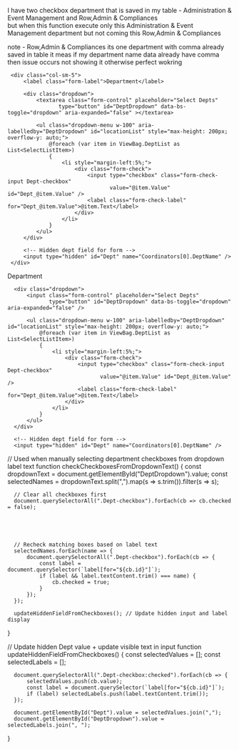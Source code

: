I have two checkbox department that is saved in my table - Administration & Event Management and Row,Admin & Compliances   
but when this function execute only this Administration & Event Management department but not coming this Row,Admin & Compliances  

note - Row,Admin & Compliances  its one department with comma already saved in table
it meas if my department name data already have comma then issue occurs not showing it otherwise perfect wokring
 








     <div class="col-sm-5">
         <label class="form-label">Department</label>

         <div class="dropdown">
             <textarea class="form-control" placeholder="Select Depts"
                    type="button" id="DeptDropdown" data-bs-toggle="dropdown" aria-expanded="false" ></textarea>

             <ul class="dropdown-menu w-100" aria-labelledby="DeptDropdown" id="locationList" style="max-height: 200px; overflow-y: auto;">
                 @foreach (var item in ViewBag.DeptList as List<SelectListItem>)
                 {
                     <li style="margin-left:5%;">
                         <div class="form-check">
                             <input type="checkbox" class="form-check-input Dept-checkbox"
                                    value="@item.Value" id="Dept_@item.Value" />
                             <label class="form-check-label" for="Dept_@item.Value">@item.Text</label>
                         </div>
                     </li>
                 }
             </ul>
         </div>

         <!-- Hidden dept field for form -->
         <input type="hidden" id="Dept" name="Coordinators[0].DeptName" />
     </div>


   <!-- Department with checkboxes -->
  <div class="col-sm-5">
      <label class="form-label">Department</label>

      <div class="dropdown">
          <input class="form-control" placeholder="Select Depts"
                 type="button" id="DeptDropdown" data-bs-toggle="dropdown" aria-expanded="false" />

          <ul class="dropdown-menu w-100" aria-labelledby="DeptDropdown" id="locationList" style="max-height: 200px; overflow-y: auto;">
              @foreach (var item in ViewBag.DeptList as List<SelectListItem>)
              {
                  <li style="margin-left:5%;">
                      <div class="form-check">
                          <input type="checkbox" class="form-check-input Dept-checkbox"
                                 value="@item.Value" id="Dept_@item.Value" />
                          <label class="form-check-label" for="Dept_@item.Value">@item.Text</label>
                      </div>
                  </li>
              }
          </ul>
      </div>

      <!-- Hidden dept field for form -->
      <input type="hidden" id="Dept" name="Coordinators[0].DeptName" />
  </div>


  // Used when manually selecting department checkboxes from dropdown label text
  function checkCheckboxesFromDropdownText() {
      const dropdownText = document.getElementById("DeptDropdown").value;
      const selectedNames = dropdownText.split(",").map(s => s.trim()).filter(s => s);

      // Clear all checkboxes first
      document.querySelectorAll(".Dept-checkbox").forEach(cb => cb.checked = false);





      // Recheck matching boxes based on label text
      selectedNames.forEach(name => {
          document.querySelectorAll(".Dept-checkbox").forEach(cb => {
              const label = document.querySelector(`label[for="${cb.id}"]`);
              if (label && label.textContent.trim() === name) {
                  cb.checked = true;
              }
          });
      });

      updateHiddenFieldFromCheckboxes(); // Update hidden input and label display
  }

  // Update hidden Dept value + update visible text in input
  function updateHiddenFieldFromCheckboxes() {
      const selectedValues = [];
      const selectedLabels = [];

      document.querySelectorAll(".Dept-checkbox:checked").forEach(cb => {
          selectedValues.push(cb.value);
          const label = document.querySelector(`label[for="${cb.id}"]`);
          if (label) selectedLabels.push(label.textContent.trim());
      });

      document.getElementById("Dept").value = selectedValues.join(",");
      document.getElementById("DeptDropdown").value = selectedLabels.join(", ");
  }



